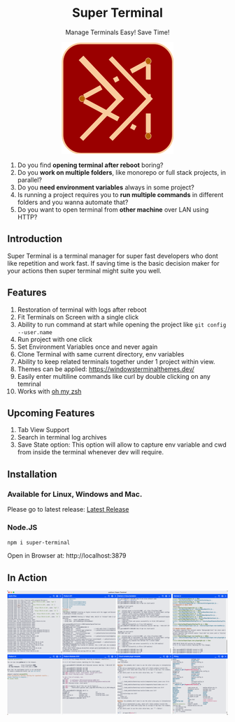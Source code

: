 <h1 align="center">Super Terminal</h1>
<p align="center">Manage Terminals Easy! Save Time!</p>
<p align="center">
	<img src="super-terminal.png" />
</p>

1. Do you find **opening terminal after reboot** boring?
2. Do you **work on multiple folders**, like monorepo or full stack projects, in parallel?
3. Do you **need environment variables** always in some project?
4. Is running a project requires you to **run multiple commands** in different folders and you wanna automate that?
5. Do you want to open terminal from **other machine** over LAN using HTTP?

## Introduction

Super Terminal is a terminal manager for super fast developers who dont like repetition and work fast. If saving time is the basic decision maker for your actions then super terminal might suite you well.

## Features

1. Restoration of terminal with logs after reboot
2. Fit Terminals on Screen with a single click
3. Ability to run command at start while opening the project like `git config --user.name`
4. Run project with one click
5. Set Environment Variables once and never again
6. Clone Terminal with same current directory, env variables
7. Ability to keep related terminals together under 1 project within view.
8. Themes can be applied: https://windowsterminalthemes.dev/
9. Easily enter multiline commands like curl by double clicking on any temrinal
10. Works with [oh my zsh](https://ohmyz.sh/)

## Upcoming Features

1. Tab View Support
2. Search in terminal log archives
3. Save State option: This option will allow to capture env variable and cwd from inside the terminal whenever dev will require.

## Installation

### Available for Linux, Windows and Mac.

Please go to latest release: [Latest Release](https://github.com/bugwheels94/super-terminal/releases/latest)

### Node.JS

    npm i super-terminal

Open in Browser at: http://localhost:3879

## In Action

<img src="action.png" />

